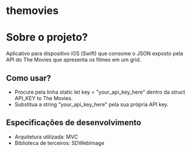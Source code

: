 # themovies

# Sobre o projeto?

Aplicativo para dispositivo iOS (Swift) que consome o JSON exposto pela API do The Movies que apresenta os filmes em um grid.

## Como usar?

* Procure pela linha static let key = "your_api_key_here" dentro da struct API_KEY to The Movies.
* Substitua a string "your_api_key_here" pela sua própria API key.



## Especificações de desenvolvimento

* Arquitetura utilizada: MVC
* Biblioteca de terceiros: SDWebImage

